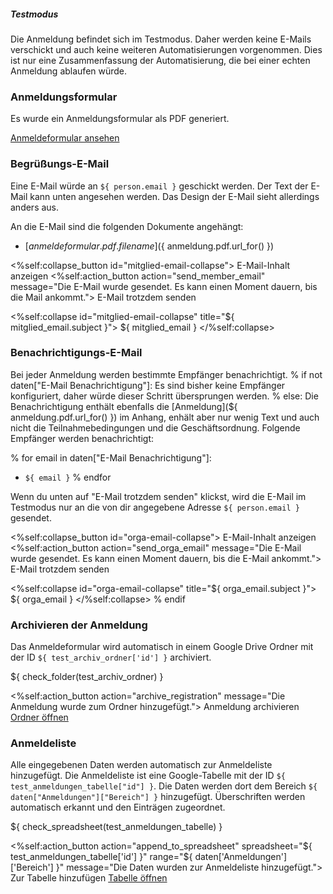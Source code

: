 <div class="alert alert-info" role="alert">
  <h5 class="alert-heading">Testmodus</h5>

  Die Anmeldung befindet sich im Testmodus. Daher werden keine E-Mails
  verschickt und auch keine weiteren Automatisierungen vorgenommen. Dies ist nur
  eine Zusammenfassung der Automatisierung, die bei einer echten Anmeldung
  ablaufen würde.
</div>

### Anmeldungsformular

Es wurde ein Anmeldungsformular als PDF generiert.

<a href="${ anmeldung.pdf.url_for() }"
   target="_blank"
   class="btn btn-primary btn-sm">
    Anmeldeformular ansehen
</a>

### Begrüßungs-E-Mail
Eine E-Mail würde an `${ person.email }` geschickt werden.
Der Text der E-Mail kann unten angesehen werden. Das Design der
E-Mail sieht allerdings anders aus.

An die E-Mail sind die folgenden Dokumente angehängt:

- [${ anmeldeformular.pdf.filename }](${ anmeldung.pdf.url_for() })

<p>
  <%self:collapse_button id="mitglied-email-collapse">
    E-Mail-Inhalt anzeigen
  </%self:collapse_button>
  <%self:action_button action="send_member_email"
                       message="Die E-Mail wurde gesendet. Es kann einen Moment dauern, bis die Mail ankommt.">
    E-Mail trotzdem senden
  </%self:action_button>
</p>

<%self:collapse id="mitglied-email-collapse" title="${ mitglied_email.subject }">
  ${ mitglied_email }
</%self:collapse>

### Benachrichtigungs-E-Mail
Bei jeder Anmeldung werden bestimmte Empfänger benachrichtigt.
% if not daten["E-Mail Benachrichtigung"]:
Es sind bisher keine Empfänger konfiguriert, daher würde dieser Schritt
übersprungen werden.
% else:
Die Benachrichtigung enthält ebenfalls die
[Anmeldung](${ anmeldung.pdf.url_for() }) im Anhang, enhält aber nur wenig Text
und auch nicht die Teilnahmebedingungen und die Geschäftsordnung. Folgende
Empfänger werden benachrichtigt:

% for email in daten["E-Mail Benachrichtigung"]:
  - `${ email }`
% endfor

Wenn du unten auf "E-Mail trotzdem senden" klickst, wird die E-Mail im Testmodus
nur an die von dir angegebene Adresse `${ person.email }` gesendet.

<p>
  <%self:collapse_button id="orga-email-collapse">
    E-Mail-Inhalt anzeigen
  </%self:collapse_button>
  <%self:action_button action="send_orga_email"
                       message="Die E-Mail wurde gesendet. Es kann einen Moment dauern, bis die E-Mail ankommt.">
    E-Mail trotzdem senden
  </%self:action_button>
</p>

<%self:collapse id="orga-email-collapse" title="${ orga_email.subject }">
  ${ orga_email }
</%self:collapse>
% endif

### Archivieren der Anmeldung
Das Anmeldeformular wird automatisch in einem Google Drive Ordner mit der ID
`${ test_archiv_ordner['id'] }` archiviert.

${ check_folder(test_archiv_ordner) }

<p>
  <%self:action_button action="archive_registration"
                       message="Die Anmeldung wurde zum Ordner hinzugefügt.">
    Anmeldung archivieren
  </%self:action_button>
  <a class="btn btn-secondary btn-sm"
     target="_blank"
     href="https://drive.google.com/drive/u/0/folders/${ test_archiv_ordner['id'] }">Ordner öffnen</a>
</p>

### Anmeldeliste
Alle eingegebenen Daten werden automatisch zur Anmeldeliste hinzugefügt. Die
Anmeldeliste ist eine Google-Tabelle mit der ID
`${ test_anmeldungen_tabelle["id"] }`. Die Daten werden dort dem Bereich
`${ daten["Anmeldungen"]["Bereich"] }` hinzugefügt. Überschriften werden
automatisch erkannt und den Einträgen zugeordnet.

${ check_spreadsheet(test_anmeldungen_tabelle) }

<p>
  <%self:action_button action="append_to_spreadsheet"
                       spreadsheet="${ test_anmeldungen_tabelle['id'] }"
                       range="${ daten['Anmeldungen']['Bereich'] }"
                       message="Die Daten wurden zur Anmeldeliste hinzugefügt.">
    Zur Tabelle hinzufügen
  </%self:action_button>
  <a class="btn btn-secondary btn-sm"
     target="_blank"
     href="https://docs.google.com/spreadsheets/d/${ test_anmeldungen_tabelle['id'] }/edit#gid=daten['Anmeldungen']['Blatt-ID']">Tabelle öffnen</a>
</p>

